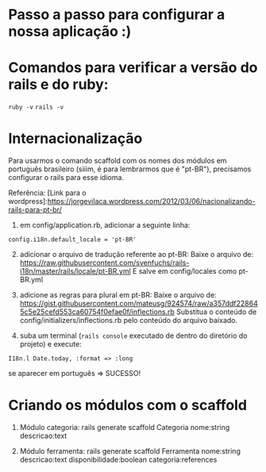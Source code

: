 # Passo a passo para configurar a nossa aplicação :)

# Comandos para verificar a versão do rails e do ruby:
`ruby -v`
`rails -v`

# Internacionalização
Para usarmos o comando scaffold com os nomes dos módulos em português brasileiro
(siiim, é para lembrarmos que é "pt-BR"), precisamos configurar o rails para esse idioma.

Referência: [Link para o wordpress]:https://jorgevilaca.wordpress.com/2012/03/06/nacionalizando-rails-para-pt-br/

1. em config/application.rb, adicionar a seguinte linha:
```
config.i18n.default_locale = 'pt-BR'
```

2. adicionar o arquivo de tradução referente ao pt-BR:
Baixe o arquivo de: https://raw.githubusercontent.com/svenfuchs/rails-i18n/master/rails/locale/pt-BR.yml
E salve em config/locales como pt-BR.yml

3. adicione as regras para plural em pt-BR:
Baixe o arquivo de: https://gist.githubusercontent.com/mateusg/924574/raw/a357ddf228645c5e25cefd553ca60754f0efae0f/inflections.rb
Substitua o conteúdo de config/initializers/inflections.rb pelo conteúdo do arquivo baixado.

4. suba um terminal (`rails console` executado de dentro do diretório do projeto) e execute:
```
I18n.l Date.today, :format => :long
```
se aparecer em português => SUCESSO!


# Criando os módulos com o scaffold

1. Módulo categoria:
rails generate scaffold Categoria nome:string descricao:text

1. Módulo ferramenta:
rails generate scaffold Ferramenta nome:string descricao:text disponibilidade:boolean categoria:references
